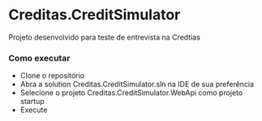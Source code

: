 # Creditas.CreditSimulator

Projeto desenvolvido para teste de entrevista na Credtias

### Como executar

- Clone o repositório
- Abra a solution Creditas.CreditSimulator.sln na IDE de sua preferência
- Selecione o projeto Creditas.CreditSimulator.WebApi como projeto startup
- Execute
